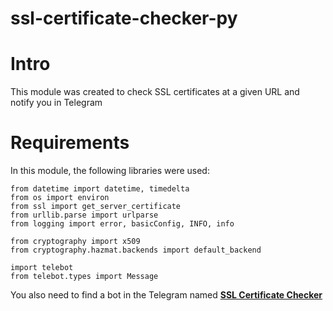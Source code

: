 # ssl-certificate-checker-py

# Intro

This module was created to check SSL certificates at a given URL and notify you in Telegram

# Requirements

In this module, the following libraries were used:
```
from datetime import datetime, timedelta
from os import environ
from ssl import get_server_certificate
from urllib.parse import urlparse
from logging import error, basicConfig, INFO, info

from cryptography import x509
from cryptography.hazmat.backends import default_backend

import telebot
from telebot.types import Message
```
You also need to find a bot in the Telegram named **[SSL Certificate Checker](https://t.me/SSL_Certificate_CheckerBot)**

